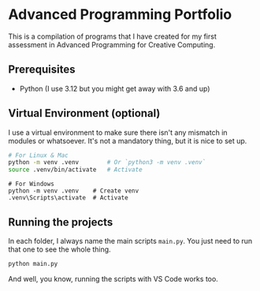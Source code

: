 # Advanced Programming Portfolio

This is a compilation of programs that I have created for my first assessment in Advanced Programming for Creative Computing.

## Prerequisites

- Python (I use 3.12 but you might get away with 3.6 and up)

## Virtual Environment (optional)

I use a virtual environment to make sure there isn't any mismatch in modules or whatsoever. It's not a mandatory thing, but it is nice to set up.

```bash
# For Linux & Mac
python -m venv .venv        # Or `python3 -m venv .venv`
source .venv/bin/activate   # Activate

```
```pwsh
# For Windows
python -m venv .venv    # Create venv
.venv\Scripts\activate  # Activate
```

## Running the projects

In each folder, I always name the main scripts `main.py`. You just need to run that one to see the whole thing. 

```bash
python main.py
```

And well, you know, running the scripts with VS Code works too.
